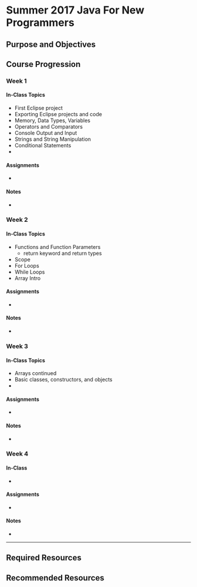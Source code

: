 # Summer 2017 Java For New Programmers

## Purpose and Objectives


## Course Progression
### Week 1
#### In-Class Topics
- First Eclipse project
- Exporting Eclipse projects and code
- Memory, Data Types, Variables
- Operators and Comparators
- Console Output and Input
- Strings and String Manipulation
- Conditional Statements
-
#### Assignments
-
#### Notes
-

### Week 2
#### In-Class Topics
- Functions and Function Parameters
    - return keyword and return types
- Scope
- For Loops
- While Loops
- Array Intro
#### Assignments
-
#### Notes
-

### Week 3
#### In-Class Topics
- Arrays continued
- Basic classes, constructors, and objects
- 
#### Assignments
-
#### Notes
-

### Week 4
#### In-Class
-
#### Assignments
-
#### Notes
-

---

## Required Resources


## Recommended Resources

